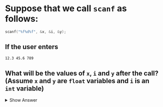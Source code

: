 # Suppose that we call `scanf` as follows:

```c
scanf("%f%d%f", &x, &i, &y);
```

## If the user enters

```txt
12.3 45.6 789
```

## What will be the values of `x`, `i` and `y` after the call? (Assume `x` and `y` are `float` variables and `i` is an `int` variable)

<details>
<summary>Show Answer</summary>

- `x` &mdash; 12.3
- `i` &mdash; 45
- `y` &mdash; 0.6

</details>
